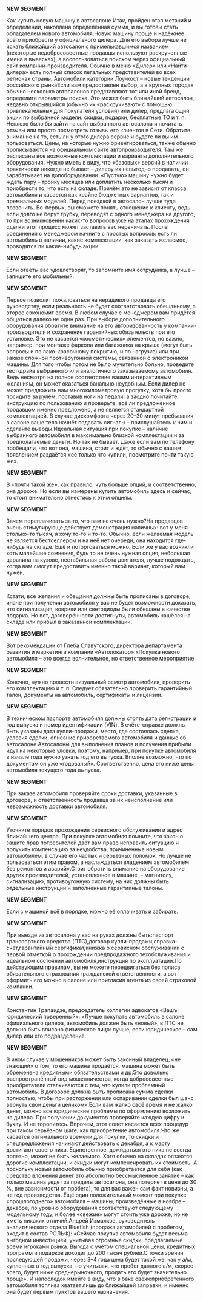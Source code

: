 **NEW SEGMENT**

﻿Как купить новую машину в автосалоне Итак, пройден этап метаний и определений, накоплена определённая сумма, и вы готовы стать обладателем нового автомобиля.Новую машину проще и надёжнее всего приобрести у официального дилера. Для его выбора лучше не искать ближайший автосалон с примелькавшимся названием (некоторые недобросовестные продавцы используют раскрученные имена в вывесках), а воспользоваться поиском через официальный сайт компании-производителя. Обычно в меню «Дилер» или «Найти дилера» есть полный список легальных представителей во всех регионах страны. Автомобили категории Лоу-кост – новые тенденции российского рынкаЕсли вам предоставлен выбор, а в крупных городах обычно несколько автосалонов представляют тот или иной бренд, определите параметры поиска. Это может быть ближайший автосалон, недавно открывшийся (обычно их «раскручивают» с помощью привлекательных для покупателя условий) или дилер, предлагающий акции по выбранной модели: скидки, подарки, бесплатные ТО и т. п. Неплохо было бы зайти на сайт выбранного автосалона и почитать отзывы или просто посмотреть отзывы его клиентов в Сети.  Обратите внимание на то, есть ли у этого дилера сервис и будете ли вы им пользоваться. Цены, на которые нужно ориентироваться, также обычно прописываются на официальном сайте автопроизводителя. Там же расписаны все возможные комплектации и варианты дополнительного оборудования. Нужно иметь в виду, что «базовых» версий в наличии практически никогда не бывает – дилеру их невыгодно продавать, он зарабатывает на допоборудовании.  «Пустую» машину нужно будет ждать пару – тройку месяцев или доплатить несколько тысяч и приобрести то, что есть на складе.  Причём это не зависит от класса автомобиля и касается как крайне бюджетных вариантов, так и премиальных моделей. Перед поездкой в автосалон лучше туда позвонить.  Во-первых, вы сможете понять отношение к клиенту, ведь если долго не берут трубку, переводят с одного менеджера на другого, то при возникновении каких-то вопросов уже на этапах прохождения сделки этот процесс может заставить вас нервничать.  После соединения с менеджером начните с простых вопросов: есть ли автомобиль в наличии, какие комплектации, как заказать желаемое, проводятся ли какие-нибудь акции. 

**NEW SEGMENT**

 Если ответы вас удовлетворят, то запомните имя сотрудника, а лучше – запишите его мобильный. 

**NEW SEGMENT**

 Первое позволит пожаловаться на нерадивого продавца его руководству, если реальность не будет соответствовать обещанному, а второе сэкономит время. В любом случае с менеджером вам придётся общаться далеко не один раз. При выборе дополнительного оборудования обратите внимание на его авторизованность у компании-производителя и сохранение гарантийных обязательств при его установке. Это не касается «косметических» элементов, но важно, например, при монтаже фаркопа или багажника на крыше (могут быть вопросы и по лако-красочному покрытию, и по нагрузке) или при заказе сложной противоугонной системы, связанной с электроникой машины. Для того чтобы потом не было мучительно больно, проведите тест-драйв выбранного или аналогичного заказываемому автомобиля.  Ведь несмотря на полное соответствие вашим интерактивным желаниям, он может оказаться банально неудобным. Если дилер не может предложить вам многокилометровую прогулку, хотя бы просто посидите за рулём, поставив ноги на педали, а заодно почитайте инструкцию по пользованию и проверьте, всё ли предложенное продавцом именно предложено, а не является стандартной комплектацией.  В случае дискомфорта через 20–30 минут пребывания в салоне ваше тело начнёт подавать сигналы – прислушайтесь к ним и сделайте выводы.Идеальная ситуация при покупке – наличие выбранного автомобиля в максимально близкой комплектации и за предполагаемые деньги. Но так не бывает.  Даже если вам по телефону пообещали, что вот она, машина, стоит и ждёт, то обычно с вашим появлением раздаётся «её только что купили, посмотрите почти такую же». 

**NEW SEGMENT**

 В «почти такой же», как правило, чуть больше опций, и соответственно, она дороже. Но если вы намерены купить автомобиль здесь и сейчас, то стоит внимательно отнестись к этим опциям. 

**NEW SEGMENT**

 Зачем переплачивать за то, что вам не очень нужно?На продавцов очень стимулирующе действует демонстрация наличных: вот у меня столько-то тысяч, я хочу то-то и то-то. Обычно, если желаемая модель не является бестселлером и на неё нет очереди, она находится где-нибудь на складе. Ещё и поторговаться можно. Если же у вас возникли хоть малейшие сомнения, будь то не очень нужная опция, небольшая царапина на кузове, нестабильная работа двигателя, лучше подождать, когда вам смогут предоставить именно такой вариант, который вам нужен. 

**NEW SEGMENT**

 Кстати, все желания и обещания должны быть прописаны в договоре, иначе при получении автомобиля у вас не будет возможности доказать, что сигнализация, коврики или светодиоды были обещаны в качестве подарка. Но вот, договорённости достигнуты, автомобиль нашёлся на складе или прибыл в заказанной комплектации. 

**NEW SEGMENT**

 Вот рекомендации от Глеба Славутского, директора департамента развития и маркетинга компании «Автолокатор»:«Покупка нового автомобиля – это всегда волнительное, но ответственное мероприятие. 

**NEW SEGMENT**

 Конечно, нужно провести визуальный осмотр автомобиля, проверить его комплектацию и т. п.  Следует обязательно проверить гарантийный талон, документы на автомобиль, сертификаты и лицензии. 

**NEW SEGMENT**

 В техническом паспорте автомобиля должны стоять дата регистрации и год выпуска и номер идентификации (VIN).  В счёте-справке должны быть указаны дата купли-продажи, место, где состоялась сделка, условия сделки, описание приобретаемого автомобиля и данные об автосалоне.Автосалоны для выполнения планов и получения прибыли идут на некоторые уловки, поэтому, например, при покупке автомобиля в начале года нужно узнать год его выпуска. Вполне возможно, что по документам он уже «годовалый». Соответственно, цена его ниже цены автомобиля текущего года выпуска. 

**NEW SEGMENT**

 При заказе автомобиля проверяйте сроки доставки, указанные в договоре, и ответственность продавца за их неисполнение или невозможность доставки автомобиля. 

**NEW SEGMENT**

 Уточните порядок прохождения сервисного обслуживания и адрес ближайшего центра. При покупке автомобиля помните, что закон о защите прав потребителей даёт вам право исправить ситуацию и получить компенсацию за неудобства, причиненные новым автомобилем, в случае его частых и серьёзных поломок. Но лучше не пользоваться этим правом, а наслаждаться владением автомобилем без ремонтов и аварий».Стоит обратить внимание на оборудование других производителей, установленное в машине, – магнитолу, сигнализацию, противоугонную систему, на них должны быть отдельные инструкции и заполненные гарантийные талоны. 

**NEW SEGMENT**

Если с машиной всё в порядке, можно её оплачивать и забирать. 

**NEW SEGMENT**

 При выезде из автосалона у вас на руках должны быть:паспорт транспортного средства (ПТС),договор купли-продажи,справка-счёт,гарантийный сертификат,книжка о сервисном обслуживании с первой отметкой о прохождении предпродажного техобслуживания и идеальном состоянии автомобиля,инструкция по эксплуатации.По действующим правилам, вы не можете передвигаться без полиса обязательного страхования гражданской ответственности, а вот оформить его можно в салоне или пригласив агента из своей страховой компании. 

**NEW SEGMENT**

Константин Трапаидзе, председатель коллегии адвокатов «Вашъ юридический поверенный»: «Лучше покупать автомобиль в салоне официального дилера, автомобиль должен быть «новый», в ПТС не должно быть вписано физическое лицо: лучше, если юридическое – сам дилер или его подразделение. 

**NEW SEGMENT**

 В ином случае у мошенников может быть законный владелец, «не знающий» о том, то его машина продаётся, машина может быть обременена кредитными обязательствами и др.Это довольно распространённый вид мошенничества, когда добросовестные приобретатели сталкиваются с тем, что купили проблемный автомобиль. В договоре должна быть прописана сумма сделки полностью, чтобы при расторжении или оспаривании сделки был шанс вернуть свои деньги целиком».Если вам жалко своё время и не жалко денег, можно все юридические проблемы по оформлению возложить на дилера.  При получении документов проверяйте каждую цифру и букву.  И не торопитесь. Впрочем, этот совет касается всех процедур при таком серьёзном шаге, как приобретение автомобиля.Что же касается оптимального времени для покупки, то скидки и спецпредложения начинают действовать с декабря, а к марту достигают своего пика. Единственное, дожидаться это пика не всегда полезно, может не быть желаемого.  Хотя обычно на складах остаются дорогие комплектации, и скидки могут компенсировать их стоимость. А поскольку новый автомобиль обычно приобретается для себя (как средство вложения денег это абсолютно бессмысленное занятие – как только машина уедет за пределы автосалона, она потеряет в цене до 30 %, вне зависимости от пробега), то для вас важен сам факт новизны, а не год производства. Ещё один положительный момент при покупке «прошлогоднего» автомобиля – машины, произведённые в ноябре – декабре, по уровню оборудования соответствуют следующему модельному году, и более «свежие» могут стоить уже дороже, но не иметь никаких отличий.Андрей Измалков, руководитель аналитического отдела Bluefish (продажа автомобилей с пробегом, входит в состав РОЛЬФ): «Сейчас покупка автомобиля будет весьма выгодной инвестицией, учитывая огромные скидки, предлагаемые всеми игроками рынка. Выгода с учётом специальной цены, кредитных программ и подарков доходит до 200 тысяч рублей.С точки зрения последующей продажи, через 3–4 года цена будет такой же, как у а/м, купленных в год выпуска, но учитывая, что пробег данного а/м, скорее всего, будет ниже среднерыночного, продать его будет значительно проще». И напоследок имейте в виду, что в баке свежеприобретённого автомобиля топлива хватает лишь до ближайшей заправки, и именно она будет первым пунктов вашего назначения. 


